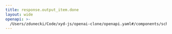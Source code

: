 ```yaml
---
title: response.output_item.done
layout: wide
openapi: >-
  /Users/zdunecki/Code/xyd-js/openai-clone/openapi.yaml#/components/schemas/ResponseOutputItemDoneEvent
---
```


